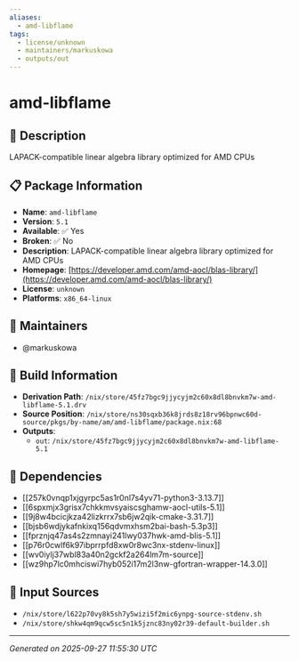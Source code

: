 ```yaml
---
aliases:
  - amd-libflame
tags:
  - license/unknown
  - maintainers/markuskowa
  - outputs/out
---
```


# amd-libflame

## 📝 Description

LAPACK-compatible linear algebra library optimized for AMD CPUs

## 📋 Package Information

- **Name**: `amd-libflame`
- **Version**: `5.1`
- **Available**: ✅ Yes
- **Broken**: ✅ No
- **Description**: LAPACK-compatible linear algebra library optimized for AMD CPUs
- **Homepage**: [https://developer.amd.com/amd-aocl/blas-library/](https://developer.amd.com/amd-aocl/blas-library/)
- **License**: `unknown`
- **Platforms**: `x86_64-linux`
## 👥 Maintainers

- @markuskowa


## 🔧 Build Information

- **Derivation Path**: `/nix/store/45fz7bgc9jjycyjm2c60x8dl8bnvkm7w-amd-libflame-5.1.drv`
- **Source Position**: `/nix/store/ns30sqxb36k8jrds8z18rv96bpnwc60d-source/pkgs/by-name/am/amd-libflame/package.nix:68`
- **Outputs**:
  - `out`:  `/nix/store/45fz7bgc9jjycyjm2c60x8dl8bnvkm7w-amd-libflame-5.1`

## 🔗 Dependencies

- [[257k0vnqp1xjgyrpc5as1r0nl7s4yv71-python3-3.13.7]]
- [[6spxmjx3grisx7chkkmvsyaiscsghamw-aocl-utils-5.1]]
- [[9j8w4bcicjkza42lizkrrx7sb6jw2qik-cmake-3.31.7]]
- [[bjsb6wdjykafnkixq156qdvmxhsm2bai-bash-5.3p3]]
- [[fprznjq47as4s2zmnayi241lwy037hwk-amd-blis-5.1]]
- [[p76r0cwlf6k97ibprrpfd8xw0r8wc3nx-stdenv-linux]]
- [[wv0iylj37wbl83a40n2gckf2a264lm7m-source]]
- [[wz9hp7lc0mhciswi7hyb052i17m2l3nw-gfortran-wrapper-14.3.0]]

## 📁 Input Sources

- `/nix/store/l622p70vy8k5sh7y5wizi5f2mic6ynpg-source-stdenv.sh`
- `/nix/store/shkw4qm9qcw5sc5n1k5jznc83ny02r39-default-builder.sh`

---
*Generated on 2025-09-27 11:55:30 UTC*

